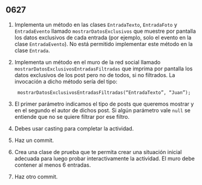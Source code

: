 ## 0627

1. Implementa un método en las clases `EntradaTexto`, `EntradaFoto` y `EntradaEvento` llamado `mostrarDatosExclusivos` que muestre por pantalla los datos exclusivos de cada entrada (por ejemplo, solo el evento en la clase `EntradaEvento`). No está permitido implementar este método en la clase `Entrada`.

2. Implementa un método en el muro de la red social llamado `mostrarDatosExclusivosEntradasFiltradas` que imprima por pantalla los datos exclusivos de los post pero no de todos, si no filtrados.  La invocación a dicho método sería del tipo:

        mostrarDatosExclusivosEntradasFiltradas(“EntradaTexto”, “Juan”);


3. El primer parámetro indicamos el tipo de posts que queremos mostrar y en el segundo el autor de dichos post. Si algún parámetro vale `null` se entiende que no se quiere filtrar por ese filtro.

4. Debes usar casting para completar la actividad.

5. Haz un commit.

5. Crea una clase de prueba que te permita crear una situación inicial adecuada para luego probar interactivamente la actividad. El muro debe contener al menos 6 entradas.

7. Haz otro commit.
